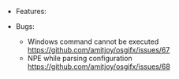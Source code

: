 - Features:
	
- Bugs:
	- Windows command cannot be executed https://github.com/amitjoy/osgifx/issues/67
	- NPE while parsing configuration https://github.com/amitjoy/osgifx/issues/68